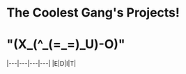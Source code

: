 <!-- @format -->

# The Coolest Gang's Projects!

# "(X\_(^\_(=\_=)\_U)-O)"

|---|---|---|---|
|E|D|I|T|
